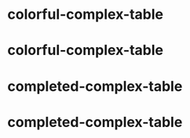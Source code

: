 # colorful-complex-table
# colorful-complex-table
# completed-complex-table
# completed-complex-table
